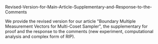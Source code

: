Revised-Version-for-Main-Article-Supplementary-and-Response-to-the-Comments

We provide the revised version for our article "Boundary Multiple Measurement Vectors for Multi-Coset Sampler", the supplementary for proof and the response to the comments (new experiment, computational analysis and complex form of RIP).
